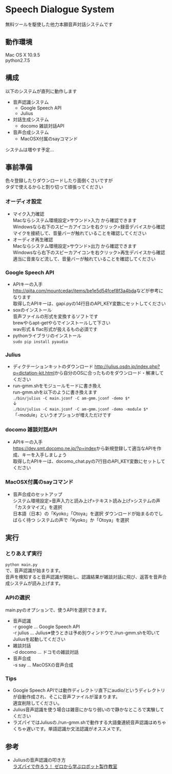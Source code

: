 # Speech Dialogue System

無料ツールを駆使した他力本願音声対話システムです  

## 動作環境
Mac OS X 10.9.5  
python2.7.5

## 構成

以下のシステムが直列に動作します

* 音声認識システム
  * Google Speech API
  * Julius
* 対話生成システム
  * docomo 雑談対話API
* 音声合成システム
  * MacOSX付属のsayコマンド

システムは増やす予定...

## 事前準備

色々登録したりダウンロードしたり面倒くさいですが  
タダで使えるからと割り切って頑張ってください

### オーディオ設定
* マイク入力確認  
Macならシステム環境設定>サウンド>入力 から確認できます  
Windowsなら右下のスピーカアイコンを右クリック>録音デバイスから確認  
マイクを接続して、音量バーが触れていることを確認してください
* オーディオ再生確認  
Macならシステム環境設定>サウンド>出力 から確認できます  
Windowsなら右下のスピーカアイコンを右クリック>再生デバイスから確認  
適当に音楽など流して、音量バーが触れていることを確認してください

### Google Speech API
* APIキーの入手
<http://qiita.com/mountcedar/items/be1e5d54fcef8f3a4bda>などが参考になります  
取得したAPIキーは、gapi.pyの14行目のAPI_KEY変数にセットしてください  
* soxのインストール  
音声ファイルの形式を変換するソフトです  
brewやらapt-getやらでインストールして下さい  
wav形式 &amp; flac形式が扱えるもの必須です
* pythonライブラリのインストール  
`sudo pip install pyaudio`

### Julius
* ディクテーションキットのダウンロード
<http://julius.osdn.jp/index.php?q=dictation-kit.html>から自分のOSに合ったものをダウンロード・解凍してください
* run-gmm.shをモジュールモードに書き換え  
run-gmm.shを以下のように書き換えます  
`./bin/julius -C main.jconf -C am-gmm.jconf -demo $*`  
↓  
`./bin/julius -C main.jconf -C am-gmm.jconf -demo -module $*`  
「-module」というオプションが増えただけです

### docomo 雑談対話API
* APIキーの入手  
<https://dev.smt.docomo.ne.jp/?p=index>から新規登録して適当なAPIを作成、キーを入手しましょう  
取得したAPIキーは、docomo_chat.pyの7行目のAPI_KEY変数にセットしてください

### MacOSX付属のsayコマンド
* 音声合成のセットアップ  
システム環境設定>音声入力と読み上げ>テキスト読み上げ>システムの声  
「カスタマイズ」を選択  
日本語（日本）の「Kyoko」「Otoya」を選択
ダウンロードが始まるのでしばらく待つ
システムの声で「Kyoko」か「Otoya」を選択


## 実行

### とりあえず実行
`python main.py`  
で、音声認識が始まります。  
音声を検知すると音声認識が開始し、認識結果が雑談対話に飛び、返答を音声合成システムが読み上げます。

### APIの選択
main.pyのオプションで、使うAPIを選択できます。  

* 音声認識  
-r google ... Google Speech API  
-r julius ... Julius※使うときは予め別ウィンドウで./run-gmm.shを叩いてJuliusを起動してください
* 雑談対話  
-d docomo ... ドコモの雑談対話  
* 音声合成  
-s say    ... MacOSXの音声合成

### Tips
* Google Speech APIでは動作ディレクトリ直下にaudio/というディレクトリが自動作成され、そこに音声ファイルが溜まります。  
適宜削除してください。
* Julius音声認識を使う場合は雑音にかなり弱いので静かなところで実験してください
* ラズパイではJuliusの./run-gmm.shで動作する大語彙連続音声認識はめちゃくちゃ遅いです。単語認識か文法認識がオススメです。

## 参考
* Juliusの音声認識の叩き方  
[ラズパイで作ろう！ ゼロから学ぶロボット製作教室](
http://itpro.nikkeibp.co.jp/atcl/column/15/040800081/)